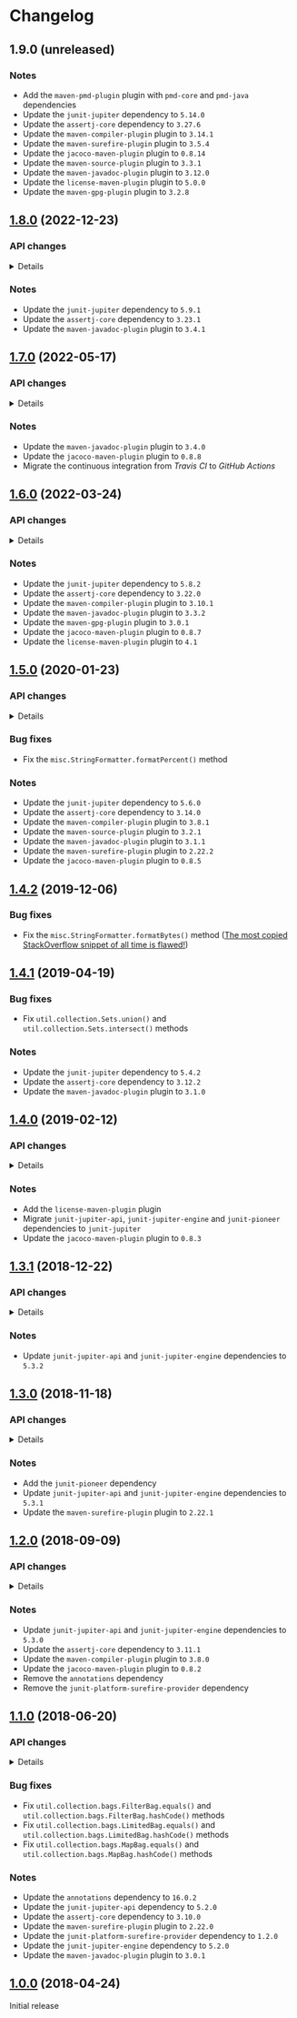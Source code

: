 # Changelog

## 1.9.0 (unreleased)

### Notes
- Add the `maven-pmd-plugin` plugin with `pmd-core` and `pmd-java` dependencies
- Update the `junit-jupiter` dependency to `5.14.0`
- Update the `assertj-core` dependency to `3.27.6`
- Update the `maven-compiler-plugin` plugin to `3.14.1`
- Update the `maven-surefire-plugin` plugin to `3.5.4`
- Update the `jacoco-maven-plugin` plugin to `0.8.14`
- Update the `maven-source-plugin` plugin to `3.3.1`
- Update the `maven-javadoc-plugin` plugin to `3.12.0`
- Update the `license-maven-plugin` plugin to `5.0.0`
- Update the `maven-gpg-plugin` plugin to `3.2.8`

## [1.8.0](https://github.com/AlexisJehan/Javanilla/releases/tag/v1.8.0) (2022-12-23)

### API changes
<details>

#### `crypto`
- Add `StandardKeyAgreements`, `StandardKeyGenerators` and `StandardSecretKeyFactories` classes

#### `io`
- Add `CountInputStream`, `CountOutputStream`, `InputStreams`, `OutputStreams`, `RangeInputStream` and
  `RangeOutputStream` classes
- Add `CountReader`, `CountWriter`, `RangeReader`, `RangeWriter`, `Readers` and `Writers` classes

#### `io.bytes`
- Deprecate `CountInputStream`, `CountOutputStream`, `InputStreams`, `OutputStreams`, `RangeInputStream` and
  `RangeOutputStream` classes

#### `io.chars`
- Deprecate `CountReader`, `CountWriter`, `RangeReader`, `RangeWriter`, `Readers` and `Writers` classes

#### `io.line`
- Add `CountLineReader`, `CountLineWriter`, `FilterLineReader`, `FilterLineWriter`, `LineReader`, `LineSeparator`,
  `LineWriter`, `RangeLineReader` and `RangeLineWriter` classes

#### `io.lines`
- Deprecate `CountLineReader`, `CountLineWriter`, `FilterLineReader`, `FilterLineWriter`, `LineReader`, `LineSeparator`,
  `LineWriter`, `RangeLineReader` and `RangeLineWriter` classes

#### `lang.Strings`
- Add `substringBefore(CharSequence, char)`, `substringBefore(CharSequence, CharSequence)`,
  `substringAfter(CharSequence, char)` and `substringAfter(CharSequence, CharSequence)` methods

#### `lang.array.IntArrays`
- Add the `add(int[], int, int)` method
- Deprecate the `addTemporary(int[], int, int)` method

#### `misc.distance`
- Add `Distance`, `Distances`, `EditDistance`, `EditDistances`, `LevenshteinDistance` and `MinkowskiDistance` classes

#### `misc.distances`
- Deprecate `Distance`, `Distances`, `EditDistance`, `EditDistances`, `LevenshteinDistance` and `MinkowskiDistance`
  classes

#### `misc.quality.Ensure`
- Add `notNullAndNotNullKeys(String, Map)`, `notNullAndNotNullValues(String, Map)` and
  `notNullAndNotNullKeysAndValues(String, Map)` methods

#### `misc.tree`
- Add `LinkedTreeNode` and `TreeNode` classes

#### `misc.trees`
- Deprecate `LinkedTreeNode` and `TreeNode` classes

#### `misc.tuple`
- Add `Pair`, `SerializablePair`, `SerializableSingle`, `SerializableTriple`, `Single` and `Triple` classes

#### `misc.tuples`
- Deprecate `Pair`, `SerializablePair`, `SerializableSingle`, `SerializableTriple`, `Single` and `Triple` classes

#### `net.ssl`
- Add `StandardSslContexts` and `StandardTrustManagerFactories` classes

#### `security`
- Add `StandardAlgorithmParameterGenerators`, `StandardAlgorithmParameters`, `StandardKeyFactories`,
  `StandardKeyPairGenerators`, `StandardKeyStores`, `StandardMessageDigests` and `StandardSignatures` classes

#### `security.cert`
- Add `StandardCertificateFactories`, `StandardCertPathBuilders`, `StandardCertPathValidators` and `StandardCertStores`
  classes

#### `util.bag`
- Add `BatchIterator`, `CountIterator`, `FilterIterator`, `IndexedElement`, `Iterables`, `Iterators`,
  `PreparedIterator`, `PrimitiveIterable` and `RangeIterator` classes
- Add `Lists`, `Maps` and `Sets` classes

#### `util.bag`
- Add `Bag`, `Bags`, `FilterBag`, `LimitedBag` and `MapBag` classes

#### `util.collection`
- Deprecate `Lists`, `Maps` and `Sets` classes

#### `util.collection.bags`
- Deprecate `Bag`, `Bags`, `FilterBag`, `LimitedBag` and `MapBag` classes

#### `util.function`
- Add `SerializableBiConsumer`, `SerializableBiFunction`, `SerializableBiPredicate`, `SerializableConsumer`,
  `SerializableFunction`, `SerializablePredicate`, `SerializableProcedure` and `SerializableSupplier` classes
- Add `ThrowableBiConsumer`, `ThrowableBiFunction`, `ThrowableBiPredicate`, `ThrowableConsumer`, `ThrowableFunction`,
  `ThrowablePredicate`, `ThrowableProcedure` and `ThrowableSupplier` classes

#### `util.function.serializable`
- Deprecate `SerializableBiConsumer`, `SerializableBiFunction`, `SerializableBiPredicate`, `SerializableConsumer`,
  `SerializableFunction`, `SerializablePredicate`, `SerializableProcedure` and `SerializableSupplier` classes

#### `util.function.throwable`
- Deprecate `ThrowableBiConsumer`, `ThrowableBiFunction`, `ThrowableBiPredicate`, `ThrowableConsumer`,
  `ThrowableFunction`, `ThrowablePredicate`, `ThrowableProcedure` and `ThrowableSupplier` classes

#### `util.iteration`
- Deprecate `BatchIterator`, `CountIterator`, `FilterIterator`, `IndexedElement`, `Iterables`, `Iterators`,
  `PreparedIterator`, `PrimitiveIterable` and `RangeIterator` classes
</details>

### Notes
- Update the `junit-jupiter` dependency to `5.9.1`
- Update the `assertj-core` dependency to `3.23.1`
- Update the `maven-javadoc-plugin` plugin to `3.4.1`

## [1.7.0](https://github.com/AlexisJehan/Javanilla/releases/tag/v1.7.0) (2022-05-17)

### API changes
<details>

#### `lang.Strings`
- Add `removeStartIgnoreCase(CharSequence, char)`, `removeEndIgnoreCase(CharSequence, char)`,
  `contains(CharSequence, char)`, `containsIgnoreCase(CharSequence, char)`, `startsWith(CharSequence, char)`,
  `startsWithIgnoreCase(CharSequence, char)`, `endsWith(CharSequence, char)`, `endsWithIgnoreCase(CharSequence, char)`,
  `isBinary(CharSequence, boolean)`, `isOctal(CharSequence, boolean)`, `isDecimal(CharSequence, boolean)`,
  `isHexadecimal(CharSequence, boolean)`, `isBase64(CharSequence)` and `isBase64Url(CharSequence)` methods

#### `lang.Throwables`
- Add the `sneakyThrow(Throwable)` method
- Deprecate `uncheck(ThrowableRunnable)` and `uncheck(ThrowableSupplier)` methods

#### `lang.array.ByteArrays`
- Add `ofBinaryString(CharSequence, boolean)`, `ofOctalString(CharSequence)`, `ofOctalString(CharSequence, boolean)`,
  `ofDecimalString(CharSequence)`, `ofDecimalString(CharSequence, boolean)`,
  `ofHexadecimalString(CharSequence, boolean)`, `toBinaryString(CharSequence, boolean)`, `toOctalString(CharSequence)`,
  `toOctalString(CharSequence, boolean)`, `toDecimalString(CharSequence)`, `toDecimalString(CharSequence, boolean)` and
  `toHexadecimalString(CharSequence, boolean)` methods

#### `lang.array.IntArrays`
- Remove the `add(int[], int, int)` method

#### `util.function`
- Add the `Procedure` class

#### `util.function.serializable`
- Add the `SerializableProcedure` class
- Deprecate the `SerializableRunnable` class

#### `util.function.throwable`
- Add the `ThrowableProcedure` class
- Deprecate the `ThrowableRunnable` class

#### `util.function.throwable.ThrowableBiConsumer`
- Add the `sneaky(ThrowableBiConsumer)` method

#### `util.function.throwable.ThrowableBiFunction`
- Add the `sneaky(ThrowableBiFunction)` method

#### `util.function.throwable.ThrowableBiPredicate`
- Add the `sneaky(ThrowableBiPredicate)` method

#### `util.function.throwable.ThrowableConsumer`
- Add the `sneaky(ThrowableConsumer)` method

#### `util.function.throwable.ThrowableFunction`
- Add the `sneaky(ThrowableFunction)` method

#### `util.function.throwable.ThrowablePredicate`
- Add the `sneaky(ThrowablePredicate)` method

#### `util.function.throwable.ThrowableSupplier`
- Add the `sneaky(ThrowableSupplier)` method
</details>

### Notes
- Update the `maven-javadoc-plugin` plugin to `3.4.0`
- Update the `jacoco-maven-plugin` plugin to `0.8.8`
- Migrate the continuous integration from _Travis CI_ to _GitHub Actions_

## [1.6.0](https://github.com/AlexisJehan/Javanilla/releases/tag/v1.6.0) (2022-03-24)

### API changes
<details>

#### `crypto`
- Deprecate `StandardCiphers`, `StandardKeyFactories`, `StandardKeyPairGenerators`, `StandardMacs`,
  `StandardMessageDigests` and `StandardSignatures` classes

#### `io.Serializables`
- Add the `serialize(Serializable, OutputStream)` method
- Deprecate the `serialize(OutputStream, Serializable)` method

#### `lang`
- Deprecate the `UncheckedInterruptedException` class

#### `lang.Strings`
- Add `of(byte...)` and `of(Charset, byte...)` methods

#### `lang.Throwables`
- Add `isCheckedException(Throwable)` and `isUncheckedException(Throwable)` methods
- Change the `unchecked(Throwable)` method
- Deprecate `isChecked(Throwable)` and `isUnchecked(Throwable)` methods

#### `lang.array.BooleanArrays`
- Add `add(boolean[], boolean, int)` and `shuffle(boolean[], Random)` methods
- Deprecate `add(boolean[], int, boolean)` and `shuffle(boolean[])` methods

#### `lang.array.ByteArrays`
- Add `add(byte[], byte, int)` and `shuffle(byte[], Random)` methods
- Add `of(boolean)`, `of(short)`, `of(short, ByteOrder)`, `of(char)`, `of(char, ByteOrder)`, `of(int)`,
  `of(int, ByteOrder)`, `of(long)`, `of(long, ByteOrder)`, `of(float)`, `of(float, ByteOrder)`, `of(double)` and
  `of(double, ByteOrder)` methods
- Deprecate `add(byte[], int, byte)` and `shuffle(byte[])` methods
- Deprecate `ofBoolean(boolean)`, `ofShort(short)`, `ofShort(short, ByteOrder)`, `ofChar(char)`,
  `ofChar(char, ByteOrder)`, `ofInt(int)`, `ofInt(int, ByteOrder)`, `ofLong(long)`, `ofLong(long, ByteOrder)`,
  `ofFloat(float)`, `ofFloat(float, ByteOrder)`, `ofDouble(double)` and `ofDouble(double, ByteOrder)` methods

#### `lang.array.CharArrays`
- Add `add(char[], char, int)` and `shuffle(char[], Random)` methods
- Deprecate `add(char[], int, char)` and `shuffle(char[])` methods

#### `lang.array.DoubleArrays`
- Add `add(double[], double, int)` and `shuffle(double[], Random)` methods
- Deprecate `add(double[], int, double)` and `shuffle(double[])` methods

#### `lang.array.FloatArrays`
- Add `add(float[], float, int)` and `shuffle(float[], Random)` methods
- Deprecate `add(float[], int, float)` and `shuffle(float[])` methods

#### `lang.array.IntArrays`
- Add `addTemporary(int[], int, int)` and `shuffle(int[], Random)` methods
- Deprecate `add(int[], int, int)` and `shuffle(int[])` methods

#### `lang.array.LongArrays`
- Add `add(long[], long, int)` and `shuffle(long[], Random)` methods
- Deprecate `add(long[], int, long)` and `shuffle(long[])` methods

#### `lang.array.ObjectArrays`
- Add `add(Object[], Object, int)` and `shuffle(Object[], Random)` methods
- Deprecate `add(Object[], int, Object)` and `shuffle(Object[])` methods

#### `lang.array.ShortArrays`
- Add `add(short[], short, int)` and `shuffle(short[], Random)` methods
- Deprecate `add(short[], int, short)` and `shuffle(short[])` methods

#### `sql`
- Deprecate the `UncheckedSQLException` class

#### `standard.crypto`
- Add `StandardCiphers`, `StandardKeyAgreements`, `StandardKeyGenerators`, `StandardMacs` and
  `StandardSecretKeyFactories` classes

#### `standard.net.ssl`
- Add `StandardSslContexts` and `StandardTrustManagerFactories` classes

#### `standard.security`
- Add `StandardAlgorithmParameterGenerators`, `StandardAlgorithmParameters`, `StandardKeyFactories`,
  `StandardKeyPairGenerators`, `StandardKeyStores`, `StandardMessageDigests` and `StandardSignatures` classes

#### `standard.security.cert`
- Add `StandardCertificateFactories`, `StandardCertPathBuilders`, `StandardCertPathValidators` and `StandardCertStores`
  classes

#### `util.collection.Sets`
- Add `unify(Set[])` and `unify(Collection)` methods
- Deprecate `union(Set[])` and `union(Collection)` methods

#### `util.collection.bags.LimitedBag`
- Add the `getLimit()` method

#### `util.iteration.Iterables`
- Add `singleton(int)`, `singleton(long)`, `singleton(double)`, `ofInts(int...)`, `ofLongs(long...)` and
  `ofDoubles(double...)` methods
- Deprecate `singletonInt(int)`, `singletonLong(long)`, `singletonDouble(double)`, `ofInt(int...)`, `ofLong(long...)`
  and `ofDouble(double...)` methods

#### `util.iteration.Iterators`
- Add `singleton(int)`, `singleton(long)`, `singleton(double)`, `ofInts(int...)`, `ofLongs(long...)` and
  `ofDoubles(double...)` methods
- Deprecate `singletonInt(int)`, `singletonLong(long)`, `singletonDouble(double)`, `ofInt(int...)`, `ofLong(long...)`
  and `ofDouble(double...)` methods
</details>

### Notes
- Update the `junit-jupiter` dependency to `5.8.2`
- Update the `assertj-core` dependency to `3.22.0`
- Update the `maven-compiler-plugin` plugin to `3.10.1`
- Update the `maven-javadoc-plugin` plugin to `3.3.2`
- Update the `maven-gpg-plugin` plugin to `3.0.1`
- Update the `jacoco-maven-plugin` plugin to `0.8.7`
- Update the `license-maven-plugin` plugin to `4.1`

## [1.5.0](https://github.com/AlexisJehan/Javanilla/releases/tag/v1.5.0) (2020-01-23)

### API changes
<details>

#### `lang.Strings`
- Add the `capitalize()` method

#### `misc`
- Add the `CaseStyle` class

#### `misc.quality.Ensure`
- Add multiple `multipleOf()` methods
</details>

### Bug fixes
- Fix the `misc.StringFormatter.formatPercent()` method

### Notes
- Update the `junit-jupiter` dependency to `5.6.0`
- Update the `assertj-core` dependency to `3.14.0`
- Update the `maven-compiler-plugin` plugin to `3.8.1`
- Update the `maven-source-plugin` plugin to `3.2.1`
- Update the `maven-javadoc-plugin` plugin to `3.1.1`
- Update the `maven-surefire-plugin` plugin to `2.22.2`
- Update the `jacoco-maven-plugin` plugin to `0.8.5`

## [1.4.2](https://github.com/AlexisJehan/Javanilla/releases/tag/v1.4.2) (2019-12-06)

### Bug fixes
- Fix the `misc.StringFormatter.formatBytes()`
  method ([The most copied StackOverflow snippet of all time is flawed!](https://programming.guide/worlds-most-copied-so-snippet.html))

## [1.4.1](https://github.com/AlexisJehan/Javanilla/releases/tag/v1.4.1) (2019-04-19)

### Bug fixes
- Fix `util.collection.Sets.union()` and `util.collection.Sets.intersect()` methods

### Notes
- Update the `junit-jupiter` dependency to `5.4.2`
- Update the `assertj-core` dependency to `3.12.2`
- Update the `maven-javadoc-plugin` plugin to `3.1.0`

## [1.4.0](https://github.com/AlexisJehan/Javanilla/releases/tag/v1.4.0) (2019-02-12)

### API changes
<details>

#### `lang.Strings`
- Add multiple `split()` methods

#### `lang.array.BooleanArrays`
- Add multiple `add()` methods
- Add the `remove()` method

#### `lang.array.ByteArrays`
- Add multiple `add()` methods
- Add the `remove()` method

#### `lang.array.CharArrays`
- Add multiple `add()` methods
- Add the `remove()` method

#### `lang.array.DoubleArrays`
- Add multiple `add()` methods
- Add the `remove()` method

#### `lang.array.FloatArrays`
- Add multiple `add()` methods
- Add the `remove()` method

#### `lang.array.IntArrays`
- Add multiple `add()` methods
- Add the `remove()` method

#### `lang.array.LongArrays`
- Add multiple `add()` methods
- Add the `remove()` method

#### `lang.array.ObjectArrays`
- Add multiple `add()` methods
- Add the `remove()` method
- Change multiple `join()` methods

#### `lang.array.ShortArrays`
- Add multiple `add()` methods
- Add the `remove()` method

#### `misc.quality.Ensure`
- Add the `notNullAndMatches()` method

#### `util.function.serializable`
- Add `SerializableBiConsumer`, `SerializableBiFunction`, `SerializableBiPredicate`, `SerializableConsumer`,
  `SerializableFunction`, `SerializablePredicate`, `SerializableRunnable` and `SerializableSupplier` classes

#### `util.function.throwable.ThrowableFunction`
- Add the `identity()` method

#### `util.function.throwable.ThrowablePredicate`
- Add the `isEqual()` method
</details>

### Notes
- Add the `license-maven-plugin` plugin
- Migrate `junit-jupiter-api`, `junit-jupiter-engine` and `junit-pioneer` dependencies to `junit-jupiter`
- Update the `jacoco-maven-plugin` plugin to `0.8.3`

## [1.3.1](https://github.com/AlexisJehan/Javanilla/releases/tag/v1.3.1) (2018-12-22)

### API changes
<details>

#### `io.crypto`
- Add `StandardKeyFactories`, `StandardKeyPairGenerators` and `StandardSignatures` classes

#### `io.crypto.StandardCiphers`
- Add the `getAesGcmInstance()` method

#### `lang.array.ByteArrays`
- Rename the `ofHexString()` method to `ofHexadecimalString()`
- Rename the `toHexString()` method to `toHexadecimalString()`

#### `lang`
- Add the `Comparables` class

#### `lang.Strings`
- Add multiple `split()` methods

#### `misc.quality.Ensure`
- Add `notNullAndEqualTo()`, `notEqualTo()`, `notNullAndNotEqualTo()`, `notNullAndLowerThan()`,
  `notNullAndLowerThanOrEqualTo()`, `notNullAndGreaterThan()`, `notNullAndGreaterThanOrEqualTo()` and
  `notNullAndBetween()` methods

#### `util.NullableOptional`
- Add the `orElseThrow()` method
</details>

### Notes
- Update `junit-jupiter-api` and `junit-jupiter-engine` dependencies to `5.3.2`

## [1.3.0](https://github.com/AlexisJehan/Javanilla/releases/tag/v1.3.0) (2018-11-18)

### API changes
<details>

#### `io.bytes`
- Remove `UncheckedInputStream` and `UncheckedOutputStream` classes

#### `io.chars`
- Remove `UncheckedReader` and `UncheckedWriter` classes

#### `io.lines`
- Remove `UncheckedLineReader` and `UncheckedLineWriter` classes

#### `lang.Strings`
- Add `containsIgnoreCase()`, `startsWithIgnoreCase()`, `endsWithIgnoreCase()` and `frequency()` methods
- Rename the `isHex()` method to `isHexadecimal()`

#### `lang.array.BooleanArrays`
- Add the `frequency()` method

#### `lang.array.ByteArrays`
- Add the `frequency()` method

#### `lang.array.CharArrays`
- Add the `frequency()` method

#### `lang.array.DoubleArrays`
- Add the `frequency()` method

#### `lang.array.FloatArrays`
- Add the `frequency()` method

#### `lang.array.IntArrays`
- Add the `frequency()` method

#### `lang.array.LongArrays`
- Add the `frequency()` method

#### `lang.array.ObjectArrays`
- Add the `frequency()` method

#### `lang.array.ShortArrays`
- Add the `frequency()` method

#### `misc.BloomFilter`
- Rename the `calculateOptionalNumberOfHashFunctions()` method to `calculateOptimalNumberOfHashFunctions()`

#### `misc.StringFormatter`
- Add the `DEFAULT` constant
- Add the `toString()` method

#### `misc.distances.LevenshteinDistance`
- Add the `DEFAULT` constant

#### `misc.quality`
- Add `Ensure`, `Equals`, `HashCode` and `ToString` classes

#### `misc.trees.TreeNode`
- Rename the `parent()` method to `optionalParent()`

#### `misc.tuples.Pair`
- Remove `toMutableEntry()` and `toImmutableEntry()` methods

#### `util.Comparators`
- Add the `normalize()` method
- Remove `BOOLEAN_ARRAYS`, `SIGNED_BYTE_ARRAYS`, `UNSIGNED_BYTE_ARRAYS`, `SHORT_ARRAYS`, `INT_ARRAYS`, `LONG_ARRAYS`,
  `FLOAT_ARRAYS` and `DOUBLE_ARRAYS` constants
- Remove multiple `array()` methods

#### `util.collection.Lists`
- Add `concat()` and `join()` methods
- Rename the `getFirst()` method to `getOptionalFirst()`
- Rename the `getLast()` method to `getOptionalLast()`

#### `util.collection.Maps`
- Rename the `ofEntriesOrdered()` method to `ofOrdered()`

#### `util.collection.Sets`
- Add `union()` and `intersect()` methods

#### `util.function`
- Add the `Functions` class

#### `util.iteration.Iterables`
- Rename the `getFirst()` method to `getOptionalFirst()`
- Rename the `getLast()` method to `getOptionalLast()`

#### `util.iteration.Iterables`
- Rename the `getFirst()` method to `getOptionalFirst()`
- Rename the `getLast()` method to `getOptionalLast()`
</details>

### Notes
- Add the `junit-pioneer` dependency
- Update `junit-jupiter-api` and `junit-jupiter-engine` dependencies to `5.3.1`
- Update the `maven-surefire-plugin` plugin to `2.22.1`

## [1.2.0](https://github.com/AlexisJehan/Javanilla/releases/tag/v1.2.0) (2018-09-09)

### API changes
<details>

#### `crypto`
- Rename the `security` package to `crypto`

#### `io.bytes`
- Add `UncheckedInputStream` and `UncheckedOutputStream` classes

#### `io.bytes.InputStreams`
- Add the `of(Path)` method
- Remove the `ENDLESS` constant

#### `io.bytes.OutputStreams`
- Add the `of(Path)` method
- Rename the `BLANK` constant to `EMPTY`
- Rename the `nullToBlank()` method to `nullToEmpty()`

#### `io.chars`
- Add `UncheckedReader` and `UncheckedWriter` classes

#### `io.chars.Readers`
- Add `of(Path)` and `of(Path, Charset)` methods
- Remove the `ENDLESS` constant

#### `io.chars.Writers`
- Add `of(Path)` and `of(Path, Charset)` methods
- Rename the `BLANK` constant to `EMPTY`
- Rename the `nullToBlank()` method to `nullToEmpty()`

#### `io.lines`
- Add `UncheckedLineReader` and `UncheckedLineWriter` classes

#### `lang.Strings`
- Add `nullToEmpty(String)`, `emptyToNull(String)`, `blankToNull(String)`, `blankToEmpty(String)`, `quote(char)`,
  `quote(char, char, char)`, `unquoteChar(CharSequence)`, `unquoteChar(CharSequence, char, char)`, `isEmpty()`,
  `isBoolean()`, `isShort()`, `isInt()`, `isLong()`, `isFloat()`, `isDouble()`, `isBinary()`, `isOctal()` and
  `isDecimal()` methods
- Change `isBase64(CharSequence, boolean)` and `isBase64Url(CharSequence, boolean)` methods
- Remove `quote(Object)` and `quote(Object, char, char)` methods

#### `lang.array.BooleanArrays`
- Add `shuffle()`, `reverse()`, `reorder()`, `swap()` and `isEmpty()` methods
- Add `of(Boolean[])` and `toBoxed()` methods
- Change `containsAny()`, `containsAll()`, `containsOnce()` and `containsOnly()` methods

#### `lang.array.ByteArrays`
- Add `shuffle()`, `reverse()`, `reorder()`, `swap()` and `isEmpty()` methods
- Add `of(Byte[])` and `toBoxed()` methods
- Add `ofBinaryString()` and `toBinaryString()` methods
- Change `containsAny()`, `containsAll()`, `containsOnce()` and `containsOnly()` methods

#### `lang.array.CharArrays`
- Add `shuffle()`, `reverse()`, `reorder()`, `swap()` and `isEmpty()` methods
- Add `of(Char[])` and `toBoxed()` methods
- Change `containsAny()`, `containsAll()`, `containsOnce()` and `containsOnly()` methods

#### `lang.array.DoubleArrays`
- Add `shuffle()`, `reverse()`, `reorder()`, `swap()` and `isEmpty()` methods
- Add `of(Double[])` and `toBoxed()` methods
- Change `containsAny()`, `containsAll()`, `containsOnce()` and `containsOnly()` methods

#### `lang.array.FloatArrays`
- Add `shuffle()`, `reverse()`, `reorder()`, `swap()` and `isEmpty()` methods
- Add `of(Float[])` and `toBoxed()` methods
- Change `containsAny()`, `containsAll()`, `containsOnce()` and `containsOnly()` methods

#### `lang.array.IntArrays`
- Add `shuffle()`, `reverse()`, `reorder()`, `swap()` and `isEmpty()` methods
- Add `of(Integer[])` and `toBoxed()` methods
- Change `containsAny()`, `containsAll()`, `containsOnce()` and `containsOnly()` methods

#### `lang.array.LongArrays`
- Add `shuffle()`, `reverse()`, `reorder()`, `swap()` and `isEmpty()` methods
- Add `of(Long[])` and `toBoxed()` methods
- Change `containsAny()`, `containsAll()`, `containsOnce()` and `containsOnly()` methods

#### `lang.array.ObjectArrays`
- Add `shuffle()`, `reverse()`, `reorder()`, `swap()` and `isEmpty()` methods
- Add `concat()`, `join()` and `singleton(Class, Object)` methods
- Change `containsAny()`, `containsAll()`, `containsOnce()` and `containsOnly()` methods

#### `lang.array.ShortArrays`
- Add `shuffle()`, `reverse()`, `reorder()`, `swap()` and `isEmpty()` methods
- Add `of(Short[])` and `toBoxed()` methods
- Change `containsAny()`, `containsAll()`, `containsOnce()` and `containsOnly()` methods

#### `misc`
- Add the `BloomFilter` class

#### `misc.trees`
- Add `TreeNode` and `LinkedTreeNode` classes

#### `util.function.Consumers`
- Add the `distinct()` method

#### `util.function.Suppliers`
- Rename multiple `cached()` methods to `cache()`

#### `util.iteration`
- Add `FilterIterator` and `IndexedElement` classes

#### `util.iteration.Iterables`
- Add multiple `nullToEmpty(PrimitiveIterable)` methods
- Add `index()`, `getFirst()` and `getLast()` methods
- Add the `wrap(Stream)` method

#### `util.iteration.Iterators`
- Add `nullToEmpty(PrimitiveIterator)` and `emptyToNull(PrimitiveIterator)` methods
- Add `index()`, `getFirst()` and `getLast()` methods
- Add `removeAll()`, `removeIf()` and `isEmpty()` methods
- Remove the `toEnumeration()` method
</details>

### Notes
- Update `junit-jupiter-api` and `junit-jupiter-engine` dependencies to `5.3.0`
- Update the `assertj-core` dependency to `3.11.1`
- Update the `maven-compiler-plugin` plugin to `3.8.0`
- Update the `jacoco-maven-plugin` plugin to `0.8.2`
- Remove the `annotations` dependency
- Remove the `junit-platform-surefire-provider` dependency

## [1.1.0](https://github.com/AlexisJehan/Javanilla/releases/tag/v1.1.0) (2018-06-20)

### API changes
<details>

#### `io.bytes.InputStreams`
- Add `nullToDefault()` and `singleton()` methods

#### `io.bytes.OutputStreams`
- Add the `nullToDefault()` method

#### `io.chars.Readers`
- Add `nullToDefault()` and `singleton()` methods

#### `io.chars.Writers`
- Add the `nullToDefault()` method

#### `lang.Strings`
- Add `blankToEmpty()`, `blankToDefault()` and `of()` methods
- Add multiple `quote()` and `unquote()` methods
- Change the `isBlank()` method so that an empty `String` is not blank anymore
- Change the `isHex()` method so that it does not handle the `0x` prefix anymore
- Change the `isBase64Url()` method so that it does not require a padding anymore

#### `lang.Throwables`
- Add `isChecked()` and `isUnchecked()` methods
- Change the `getRootCause()` method return type to an `Optional`

#### `lang.array.BooleanArrays`
- Add `nullToDefault()`, `emptyToDefault()`, `containsOnce()` and `singleton()` methods

#### `lang.array.ByteArrays`
- Add `nullToDefault()`, `emptyToDefault()`, `containsOnce()` and `singleton()` methods
- Change the `ofHexString()` method so that it does not handle the `0x` prefix anymore

#### `lang.array.CharArrays`
- Add `nullToDefault()`, `emptyToDefault()`, `containsOnce()` and `singleton()` methods

#### `lang.array.DoubleArrays`
- Add `nullToDefault()`, `emptyToDefault()`, `containsOnce()` and `singleton()` methods

#### `lang.array.FloatArrays`
- Add `nullToDefault()`, `emptyToDefault()`, `containsOnce()` and `singleton()` methods

#### `lang.array.IntArrays`
- Add `nullToDefault()`, `emptyToDefault()`, `containsOnce()` and `singleton()` methods

#### `lang.array.LongArrays`
- Add `nullToDefault()`, `emptyToDefault()`, `containsOnce()` and `singleton()` methods

#### `lang.array.ObjectArrays`
- Add `nullToDefault()`, `emptyToDefault()`, `containsOnce()` and `singleton()` methods

#### `lang.array.ShortArrays`
- Add `nullToDefault()`, `emptyToDefault()`, `containsOnce()` and `singleton()` methods

#### `misc.tuples`
- Add `Single` and `SerializableSingle` classes

#### `security`
- Add the `StandardMacs` class

#### `util`
- Add the `NullableOptional` class

#### `util.collection.Lists`
- Add `nullToDefault()`, `emptyToDefault()`, `getFirst()` and `getLast()` methods

#### `util.collection.Maps`
- Add multiple `nullToDefault()` and `emptyToDefault()` methods

#### `util.collection.Sets`
- Add multiple `nullToDefault()` and `emptyToDefault()` methods

#### `util.collection.bags.Bag`
- Change `min()` and `max()` methods return type to `NullableOptional`

#### `util.collection.bags.Bags`
- Add `nullToDefault()` and `emptyToDefault()`, `equals()`, `hashCode()` and `toString()` methods
- Change `min()` and `max()` methods return type to `NullableOptional`

#### `util.collection.bags.FilterBag`
- Change `min()` and `max()` methods return type to `NullableOptional`

#### `util.collection.bags.MapBag`
- Change `min()` and `max()` methods return type to `NullableOptional`

#### `util.function`
- Add the `Consumers` class
- Remove the `Predicates` class

#### `util.function.Suppliers`
- Add the `once()` method
- Add multiple `cached()` methods

#### `util.iteration.Iterables`
- Add the `nullToDefault()` method
- Add `filter()` and `length()` methods
- Add multiple `singleton()` methods

#### `util.iteration.Iterators`
- Add multiple `nullToDefault()`, `emptyToNull()` and `emptyToDefault()` methods
- Add `filter()` and `length()` methods
- Add multiple `singleton()` methods
</details>

### Bug fixes
- Fix `util.collection.bags.FilterBag.equals()` and `util.collection.bags.FilterBag.hashCode()` methods
- Fix `util.collection.bags.LimitedBag.equals()` and `util.collection.bags.LimitedBag.hashCode()` methods
- Fix `util.collection.bags.MapBag.equals()` and `util.collection.bags.MapBag.hashCode()` methods

### Notes
- Update the `annotations` dependency to `16.0.2`
- Update the `junit-jupiter-api` dependency to `5.2.0`
- Update the `assertj-core` dependency to `3.10.0`
- Update the `maven-surefire-plugin` plugin to `2.22.0`
- Update the `junit-platform-surefire-provider` dependency to `1.2.0`
- Update the `junit-jupiter-engine` dependency to `5.2.0`
- Update the `maven-javadoc-plugin` plugin to `3.0.1`

## [1.0.0](https://github.com/AlexisJehan/Javanilla/releases/tag/v1.0.0) (2018-04-24)
Initial release